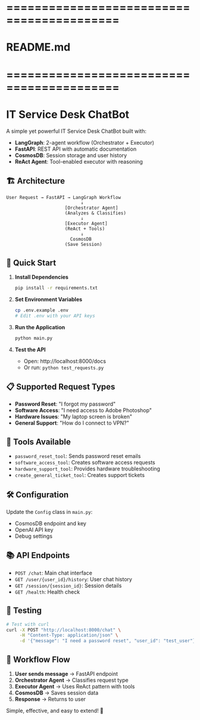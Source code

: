# ==========================================
# README.md
# ==========================================
# IT Service Desk ChatBot

A simple yet powerful IT Service Desk ChatBot built with:
- **LangGraph**: 2-agent workflow (Orchestrator + Executor) 
- **FastAPI**: REST API with automatic documentation
- **CosmosDB**: Session storage and user history
- **ReAct Agent**: Tool-enabled executor with reasoning

## 🏗️ Architecture

```
User Request → FastAPI → LangGraph Workflow
                            ↓
                      [Orchestrator Agent] 
                      (Analyzes & Classifies)
                            ↓
                      [Executor Agent]
                      (ReAct + Tools)
                            ↓
                        CosmosDB
                      (Save Session)
```

## 🚀 Quick Start

1. **Install Dependencies**
   ```bash
   pip install -r requirements.txt
   ```

2. **Set Environment Variables**
   ```bash
   cp .env.example .env
   # Edit .env with your API keys
   ```

3. **Run the Application**
   ```bash
   python main.py
   ```

4. **Test the API**
   - Open: http://localhost:8000/docs
   - Or run: `python test_requests.py`

## 📋 Supported Request Types

- **Password Reset**: "I forgot my password"
- **Software Access**: "I need access to Adobe Photoshop"  
- **Hardware Issues**: "My laptop screen is broken"
- **General Support**: "How do I connect to VPN?"

## 🔧 Tools Available

- `password_reset_tool`: Sends password reset emails
- `software_access_tool`: Creates software access requests
- `hardware_support_tool`: Provides hardware troubleshooting
- `create_general_ticket_tool`: Creates support tickets

## 🛠️ Configuration

Update the `Config` class in `main.py`:
- CosmosDB endpoint and key
- OpenAI API key
- Debug settings

## 📚 API Endpoints

- `POST /chat`: Main chat interface
- `GET /user/{user_id}/history`: User chat history
- `GET /session/{session_id}`: Session details
- `GET /health`: Health check

## 🧪 Testing

```bash
# Test with curl
curl -X POST "http://localhost:8000/chat" \
     -H "Content-Type: application/json" \
     -d '{"message": "I need a password reset", "user_id": "test_user"}'
```

## 🔄 Workflow Flow

1. **User sends message** → FastAPI endpoint
2. **Orchestrator Agent** → Classifies request type
3. **Executor Agent** → Uses ReAct pattern with tools
4. **CosmosDB** → Saves session data
5. **Response** → Returns to user

Simple, effective, and easy to extend! 🎉